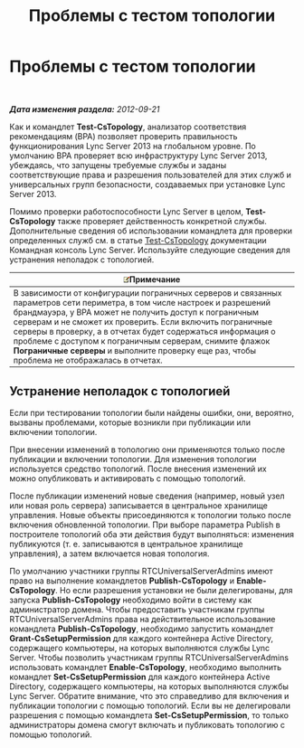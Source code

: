 ﻿---
title: Проблемы с тестом топологии
TOCTitle: Проблемы с тестом топологии
ms:assetid: 821e8916-7b5d-4f64-8fb0-e5cc392ec1bb
ms:mtpsurl: https://technet.microsoft.com/ru-ru/library/JJ205045(v=OCS.15)
ms:contentKeyID: 49310361
ms.date: 05/19/2016
mtps_version: v=OCS.15
ms.translationtype: HT
---

# Проблемы с тестом топологии

 

_**Дата изменения раздела:** 2012-09-21_

Как и командлет **Test-CsTopology**, анализатор соответствия рекомендациям (BPA) позволяет проверить правильность функционирования Lync Server 2013 на глобальном уровне. По умолчанию BPA проверяет всю инфраструктуру Lync Server 2013, убеждаясь, что запущены требуемые службы и заданы соответствующие права и разрешения пользователей для этих служб и универсальных групп безопасности, создаваемых при установке Lync Server 2013.

Помимо проверки работоспособности Lync Server в целом, **Test-CsTopology** также проверяет действенность конкретной службы. Дополнительные сведения об использовании командлета для проверки определенных служб см. в статье [Test-CsTopology](test-cstopology.md) документации Командная консоль Lync Server. Используйте следующие сведения для устранения неполадок с топологией.

<table>
<thead>
<tr class="header">
<th><img src="images/Gg398412.note(OCS.15).gif" title="note" alt="note" />Примечание</th>
</tr>
</thead>
<tbody>
<tr class="odd">
<td>В зависимости от конфигурации пограничных серверов и связанных параметров сети периметра, в том числе настроек и разрешений брандмауэра, у BPA может не получить доступ к пограничным серверам и не сможет их проверить. Если включить пограничные серверы в проверку, а в отчетах будет содержаться информация о проблеме с доступом к пограничным серверам, снимите флажок <strong>Пограничные серверы</strong> и выполните проверку еще раз, чтобы проблема не отображалась в отчетах.</td>
</tr>
</tbody>
</table>


## Устранение неполадок с топологией

Если при тестировании топологии были найдены ошибки, они, вероятно, вызваны проблемами, которые возникли при публикации или включении топологии.

При внесении изменений в топологию они применяются только после публикации и включении топологии. Для изменения топологии используется средство топологий. После внесения изменений их можно опубликовать и активировать с помощью топологий.

После публикации изменений новые сведения (например, новый узел или новая роль сервера) записывается в центральное хранилище управления. Новые объекты присоединяются к топологии только после включения обновленной топологии. При выборе параметра Publish в построителе топологий оба эти действия будут выполняться: изменения публикуются (т. е. записываются в центральное хранилище управления), а затем включается новая топология.

По умолчанию участники группы RTCUniversalServerAdmins имеют право на выполнение командлетов **Publish-CsTopology** и **Enable-CsTopology**. Но если разрешения установки не были делегированы, для запуска **Publish-CsTopology** необходимо войти в систему как администратор домена. Чтобы предоставить участникам группы RTCUniversalServerAdmins права на действительное использование командлета **Publish-CsTopology**, необходимо запустить командлет **Grant-CsSetupPermission** для каждого контейнера Active Directory, содержащего компьютеры, на которых выполняются службы Lync Server. Чтобы позволить участникам группы RTCUniversalServerAdmins использовать командлет **Enable-CsTopology**, необходимо выполнить командлет **Set-CsSetupPermission** для каждого контейнера Active Directory, содержащего компьютеры, на которых выполняются службы Lync Server. Обратите внимание, что это справедливо для включения и публикации топологии с помощью топологий. Если вы не делегировали разрешения с помощью командлета **Set-CsSetupPermission**, то только администраторы домена смогут включать и публиковать топологию с помощью топологий.

